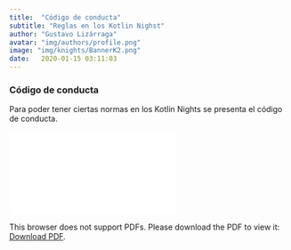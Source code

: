 ```yaml
---
title:  "Código de conducta"
subtitle: "Reglas en los Kotlin Nighst"
author: "Gustavo Lizárraga"
avatar: "img/authors/profile.png"
image: "img/knights/BannerK2.png"
date:   2020-01-15 03:11:03
---
```


### Código de conducta

Para poder tener ciertas normas en los Kotlin Nights se presenta el código de conducta.

<object data="docs/CodeOfConduct.pdf" type="application/pdf" width="650px" height="800px">
    <embed src="docs/CodeOfConduct.pdf">
        <p>This browser does not support PDFs. Please download the PDF to view it: <a href="https://nights.kotlinlapaz.dev/docs/CodeOfConduct.pdf">Download PDF</a>.</p>
    </embed>
</object>